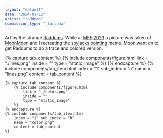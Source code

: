 ```yaml
---
layout: "default"
date: "2024-01-12"
artist: "raddums"
commission_type: "_fursona"
---
```


Art by the strange [Raddums](https://bsky.app/profile/raddums.bsky.social). While at [MFF 2023](https://www.furfest.org/) a picture was taken of [MoonMoon](https://x.com/nibbles_mc_) and I recreating the [soyjacks pointing](https://knowyourmeme.com/memes/two-soyjaks-pointing) meme. Moon went on to get Raddums to do a trace and colored version. 

<div class="tab-wrapper">
	{% capture tab_content %}
		{% include components/figure.html 
			link = "./lines.png"
			inside = ""
			type = "static_image"
		%}
	{% endcapture %}
	{% include components/tab_item.html 
		index = "1" sub_index = "a"
		name = "lines.png"
		content = tab_content
	%}

	{% capture tab_content %}
		{% include components/figure.html 
			link = "./color.png"
			inside = ""
			type = "static_image"
		%}
	{% endcapture %}
	{% include components/tab_item.html 
		index = "1" sub_index = "b"
		name = "color.png"
		content = tab_content
	%}
</div>

